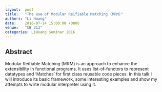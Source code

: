 ```yaml
--- 
layout:  post 
title:   "The use of Modular Reifiable Matching (MRM)"
authors: "Li Huang"
date:    2016-07-14 15:00:00 +0800
venue:   "CB 313"
categories: LiHuang Seminar 2016
--- 
```

## Abstract

Modular Reifiable Matching (MRM) is an approach to enhance the
extensibility in
functional programs. It uses list-of-functors to represent datatypes and
‘Matches’ for first class reusable code pieces. In this talk I will
introduce
its basic framework, some interesting examples and show my attempts to write
modular interpreter using it.


